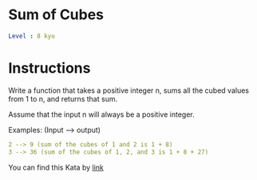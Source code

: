 # Sum of Cubes

```yaml
Level : 8 kyu
```

# Instructions

Write a function that takes a positive integer n, sums all the cubed values from 1 to n, and returns that sum.

Assume that the input n will always be a positive integer.

Examples: (Input --> output)

```yaml
2 --> 9 (sum of the cubes of 1 and 2 is 1 + 8)
3 --> 36 (sum of the cubes of 1, 2, and 3 is 1 + 8 + 27)
```

You can find this Kata by [link](https://www.codewars.com/kata/59a8570b570190d313000037/train/cpp)